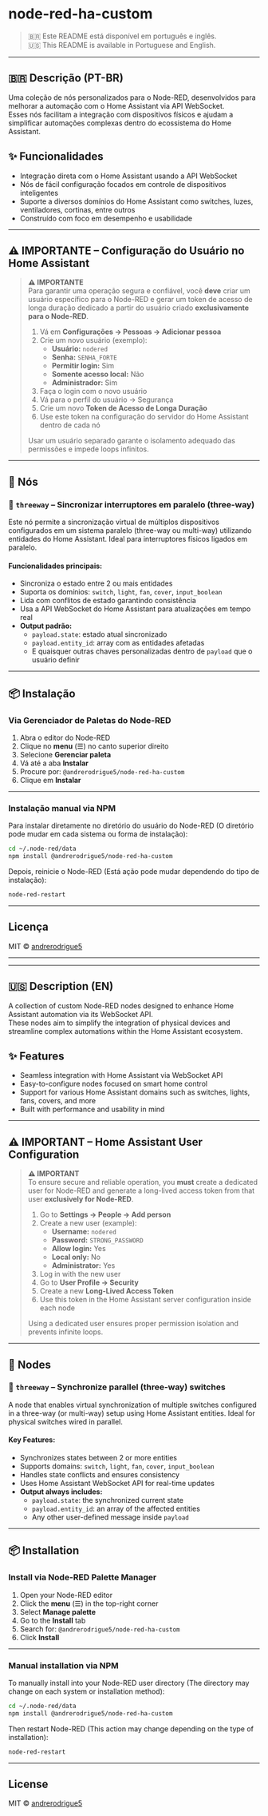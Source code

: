 
# node-red-ha-custom

> 🇧🇷 Este README está disponível em português e inglês.  
> 🇺🇸 This README is available in Portuguese and English.

---

## 🇧🇷 Descrição (PT-BR)

Uma coleção de nós personalizados para o Node-RED, desenvolvidos para melhorar a automação com o Home Assistant via API WebSocket.  
Esses nós facilitam a integração com dispositivos físicos e ajudam a simplificar automações complexas dentro do ecossistema do Home Assistant.

## ✨ Funcionalidades

- Integração direta com o Home Assistant usando a API WebSocket  
- Nós de fácil configuração focados em controle de dispositivos inteligentes  
- Suporte a diversos domínios do Home Assistant como switches, luzes, ventiladores, cortinas, entre outros  
- Construído com foco em desempenho e usabilidade

---

## ⚠️ IMPORTANTE – Configuração do Usuário no Home Assistant

> **⚠️ IMPORTANTE**  
> Para garantir uma operação segura e confiável, você **deve** criar um usuário específico para o Node-RED e gerar um token de acesso de longa duração dedicado a partir do usuário criado **exclusivamente para o Node-RED**.
>
> 1. Vá em **Configurações → Pessoas → Adicionar pessoa**
> 2. Crie um novo usuário (exemplo):  
>    - **Usuário:** `nodered`  
>    - **Senha:** `SENHA_FORTE`  
>    - **Permitir login:** Sim  
>    - **Somente acesso local:** Não  
>    - **Administrador:** Sim  
> 3. Faça o login com o novo usuário  
> 4. Vá para o perfil do usuário → Segurança  
> 5. Crie um novo **Token de Acesso de Longa Duração**  
> 6. Use este token na configuração do servidor do Home Assistant dentro de cada nó
>
> Usar um usuário separado garante o isolamento adequado das permissões e impede loops infinitos.

---

## 🧩 Nós

### 🔁 `threeway` – Sincronizar interruptores em paralelo (three-way)

Este nó permite a sincronização virtual de múltiplos dispositivos configurados em um sistema paralelo (three-way ou multi-way) utilizando entidades do Home Assistant. Ideal para interruptores físicos ligados em paralelo.

#### Funcionalidades principais:
- Sincroniza o estado entre 2 ou mais entidades
- Suporta os domínios: `switch`, `light`, `fan`, `cover`, `input_boolean`
- Lida com conflitos de estado garantindo consistência
- Usa a API WebSocket do Home Assistant para atualizações em tempo real
- **Output padrão:**
  - `payload.state`: estado atual sincronizado
  - `payload.entity_id`: array com as entidades afetadas
  - E quaisquer outras chaves personalizadas dentro de `payload` que o usuário definir

---

## 📦 Instalação

### Via Gerenciador de Paletas do Node-RED

1. Abra o editor do Node-RED  
2. Clique no **menu** (☰) no canto superior direito  
3. Selecione **Gerenciar paleta**  
4. Vá até a aba **Instalar**  
5. Procure por: `@andrerodrigue5/node-red-ha-custom`  
6. Clique em **Instalar**

---

### Instalação manual via NPM

Para instalar diretamente no diretório do usuário do Node-RED (O diretório pode mudar em cada sistema ou forma de instalação):

```bash
cd ~/.node-red/data
npm install @andrerodrigue5/node-red-ha-custom
```

Depois, reinicie o Node-RED (Está ação pode mudar dependendo do tipo de instalação):

```bash
node-red-restart
```

---

## Licença

MIT © [andrerodrigue5](https://github.com/andrerodrigue5)

---

---

## 🇺🇸 Description (EN)

A collection of custom Node-RED nodes designed to enhance Home Assistant automation via its WebSocket API.  
These nodes aim to simplify the integration of physical devices and streamline complex automations within the Home Assistant ecosystem.

## ✨ Features

- Seamless integration with Home Assistant via WebSocket API  
- Easy-to-configure nodes focused on smart home control  
- Support for various Home Assistant domains such as switches, lights, fans, covers, and more  
- Built with performance and usability in mind

---

## ⚠️ IMPORTANT – Home Assistant User Configuration

> **⚠️ IMPORTANT**  
> To ensure secure and reliable operation, you **must** create a dedicated user for Node-RED and generate a long-lived access token from that user **exclusively for Node-RED**.
>
> 1. Go to **Settings → People → Add person**
> 2. Create a new user (example):  
>    - **Username:** `nodered`  
>    - **Password:** `STRONG_PASSWORD`  
>    - **Allow login:** Yes  
>    - **Local only:** No  
>    - **Administrator:** Yes  
> 3. Log in with the new user  
> 4. Go to **User Profile → Security**  
> 5. Create a new **Long-Lived Access Token**  
> 6. Use this token in the Home Assistant server configuration inside each node
>
> Using a dedicated user ensures proper permission isolation and prevents infinite loops.

---

## 🧩 Nodes

### 🔁 `threeway` – Synchronize parallel (three-way) switches

A node that enables virtual synchronization of multiple switches configured in a three-way (or multi-way) setup using Home Assistant entities. Ideal for physical switches wired in parallel.

#### Key Features:
- Synchronizes states between 2 or more entities
- Supports domains: `switch`, `light`, `fan`, `cover`, `input_boolean`
- Handles state conflicts and ensures consistency
- Uses Home Assistant WebSocket API for real-time updates
- **Output always includes:**
  - `payload.state`: the synchronized current state
  - `payload.entity_id`: an array of the affected entities
  - Any other user-defined message inside `payload`

---

## 📦 Installation

### Install via Node-RED Palette Manager

1. Open your Node-RED editor  
2. Click the **menu** (☰) in the top-right corner  
3. Select **Manage palette**  
4. Go to the **Install** tab  
5. Search for: `@andrerodrigue5/node-red-ha-custom`  
6. Click **Install**

---

### Manual installation via NPM

To manually install into your Node-RED user directory (The directory may change on each system or installation method):

```bash
cd ~/.node-red/data
npm install @andrerodrigue5/node-red-ha-custom
```

Then restart Node-RED (This action may change depending on the type of installation):

```bash
node-red-restart
```

---

## License

MIT © [andrerodrigue5](https://github.com/andrerodrigue5)
